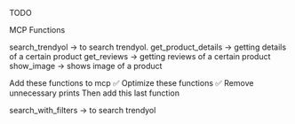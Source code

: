 TODO

MCP Functions

search_trendyol -> to search trendyol.
get_product_details -> getting details of a certain product
get_reviews -> getting reviews of a certain product
show_image -> shows image of a product

Add these functions to mcp ✅
Optimize these functions ✅
Remove unnecessary prints
Then add this last function

search_with_filters -> to search trendyol
